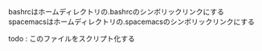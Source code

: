 bashrcはホームディレクトリの.bashrcのシンボリックリンクにする
spacemacsはホームディレクトリの.spacemacsのシンボリックリンクにする

todo : このファイルをスクリプト化する

